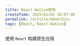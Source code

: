 ```yaml
---
title: React-Native使用
createTime: 2025/01/03 10:07:46
permalink: /article/b0whrbio/
tags: [React, React-Native]
---
```


使用 `React` 构建原生应用

<!-- more -->
